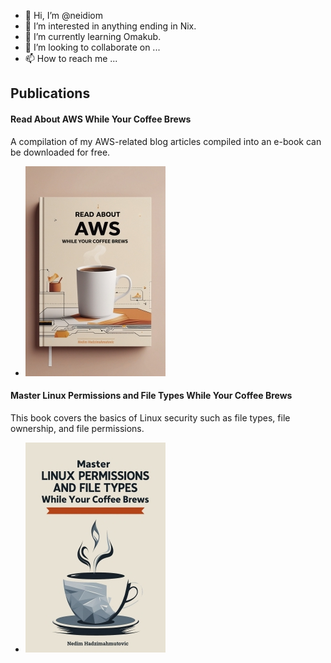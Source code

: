 - 👋 Hi, I’m @neidiom
- 👀 I’m interested in anything ending in Nix.
- 🌱 I’m currently learning Omakub.
- 💞️ I’m looking to collaborate on ...
- 📫 How to reach me ...

## Publications
#### Read About AWS While Your Coffee Brews
A compilation of my AWS-related blog articles compiled into an e-book can be downloaded for free. 
* [![Read About AWS While Your Coffee Brews](./img/cover_book_Read-About-AWS-While-Your-Coffee-Brews_small.jpg "Read About AWS While Your Coffee Brews")](https://nedtechie.gumroad.com/l/Read_About_AWS_While_Your_Coffee_Brews)
      
#### Master Linux Permissions and File Types While Your Coffee Brews
This book covers the basics of Linux security such as file types, file ownership, and file permissions.
* [![Master Linux Permissions and File Types While Your Coffee Brews](./img/linux_permissions_small_book_cover.jpg "Master Linux Permissions and File Types While Your Coffee Brews")](https://nedtechie.gumroad.com/l/Master_Linux_Permissions_While_Your_Coffee_Brews)



<!---
neidiom/neidiom is a ✨ special ✨ repository because its `README.md` (this file) appears on your GitHub profile.
You can click the Preview link to take a look at your changes.
--->
